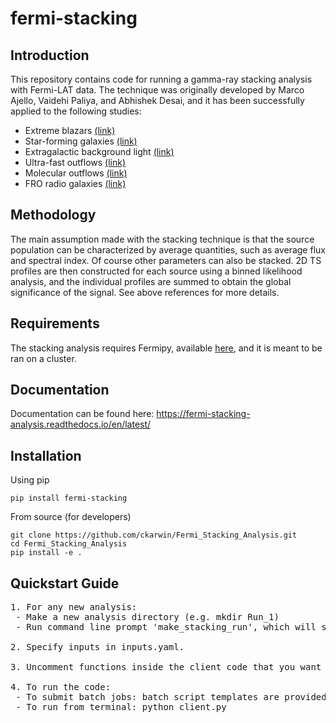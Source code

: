 # fermi-stacking

## Introduction
This repository contains code for running a gamma-ray stacking analysis with Fermi-LAT data. The technique was originally developed by Marco Ajello, Vaidehi Paliya, and Abhishek Desai, and it has been successfully applied to the following studies: <br />
* Extreme blazars [(link)](https://arxiv.org/pdf/1908.02496.pdf)  <br />
* Star-forming galaxies [(link)](https://arxiv.org/pdf/2003.05493.pdf) <br />
* Extragalactic background light [(link)](https://arxiv.org/pdf/1812.01031.pdf) <br />
* Ultra-fast outflows [(link)](https://iopscience.iop.org/article/10.3847/1538-4357/ac1bb2) <br />
* Molecular outflows [(link)](https://iopscience.iop.org/article/10.3847/1538-4357/acaf57) <br />
* FRO radio galaxies [(link)](https://arxiv.org/abs/2310.19888) <br />

## Methodology 
The main assumption made with the stacking technique is that the source population can be characterized by average quantities, such as average flux and spectral index. Of course other parameters can also be stacked. 2D TS profiles are then constructed for each source using a binned likelihood analysis, and the individual profiles are summed to obtain the global significance of the signal. See above references for more details.

## Requirements
The stacking analysis requires Fermipy, available [here](https://fermipy.readthedocs.io), and it is meant to be ran on a cluster. <br />

## Documentation
Documentation can be found here: https://fermi-stacking-analysis.readthedocs.io/en/latest/

## Installation
Using pip 
```
pip install fermi-stacking
```
From source (for developers)
```
git clone https://github.com/ckarwin/Fermi_Stacking_Analysis.git
cd Fermi_Stacking_Analysis
pip install -e .
```

## Quickstart Guide <br /> 
<pre>
1. For any new analysis: </b>
 - Make a new analysis directory (e.g. mkdir Run_1)
 - Run command line prompt 'make_stacking_run', which will setup the directory with all needed files.

2. Specify inputs in inputs.yaml. </b>
  
3. Uncomment functions inside the client code that you want to run. </b>

4. To run the code: 
 - To submit batch jobs: batch script templates are provided for both SLURM and PBS.
 - To run from terminal: python client.py
</pre>
